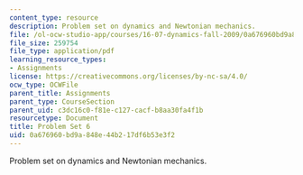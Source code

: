 ```yaml
---
content_type: resource
description: Problem set on dynamics and Newtonian mechanics.
file: /ol-ocw-studio-app/courses/16-07-dynamics-fall-2009/0a676960bd9a848e44b217df6b53e3f2_MIT16_07F09_hw06.pdf
file_size: 259754
file_type: application/pdf
learning_resource_types:
- Assignments
license: https://creativecommons.org/licenses/by-nc-sa/4.0/
ocw_type: OCWFile
parent_title: Assignments
parent_type: CourseSection
parent_uid: c3dc16c0-f81e-c127-cacf-b8aa30fa4f1b
resourcetype: Document
title: Problem Set 6
uid: 0a676960-bd9a-848e-44b2-17df6b53e3f2
---
```

Problem set on dynamics and Newtonian mechanics.